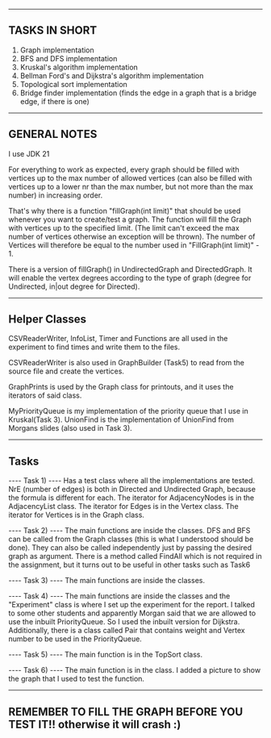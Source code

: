 
------------------------------------------------------------------------------------------------------------------------
TASKS IN SHORT
------------------------------------------------------------------------------------------------------------------------
1) Graph implementation
2) BFS and DFS implementation
3) Kruskal's algorithm implementation
4) Bellman Ford's and Dijkstra's algorithm implementation
5) Topological sort implementation
6) Bridge finder implementation (finds the edge in a graph that is a bridge edge, if there is one)

------------------------------------------------------------------------------------------------------------------------
GENERAL NOTES
------------------------------------------------------------------------------------------------------------------------
I use JDK 21

For everything to work as expected, every graph should be filled with vertices up to the max number of allowed vertices
(can also be filled with vertices up to a lower nr than the max number, but not more than the max number) in increasing order.

That's why there is a function "fillGraph(int limit)" that should be used whenever you want to
create/test a graph. The function will fill the Graph with vertices up to the specified limit. (The limit can't exceed
the max number of vertices otherwise an exception will be thrown). The number of Vertices will therefore be
equal to the number used in "FillGraph(int limit)" - 1.

There is a version of fillGraph() in UndirectedGraph and DirectedGraph. It will enable the vertex
degrees according to the type of graph (degree for Undirected, in|out degree for Directed).

------------------------------------------------------------------------------------------------------------------------
Helper Classes
------------------------------------------------------------------------------------------------------------------------
CSVReaderWriter, InfoList, Timer and Functions are all used in the experiment to find times and write them to the files.

CSVReaderWriter is also used in GraphBuilder (Task5) to read from the source file and create the vertices.

GraphPrints is used by the Graph class for printouts, and it uses the iterators of said class.

MyPriorityQueue is my implementation of the priority queue that I use in Kruskal(Task 3).
UnionFind is the implementation of UnionFind from Morgans slides (also used in Task 3).

------------------------------------------------------------------------------------------------------------------------
Tasks
------------------------------------------------------------------------------------------------------------------------
---- Task 1) ----
Has a test class where all the implementations are tested.
NrE (number of edges) is both in Directed and Undirected Graph, because the formula is different for each.
The iterator for AdjacencyNodes is in the AdjacencyList class.
The iterator for Edges is in the Vertex class.
The iterator for Vertices is in the Graph class.

---- Task 2) ----
The main functions are inside the classes.
DFS and BFS can be called from the Graph classes (this is what I understood should be done). They can also be called
independently just by passing the desired graph as argument.
There is a method called FindAll which is not required in the assignment, but it turns out to be useful in other tasks
such as Task6

---- Task 3) ----
The main functions are inside the classes.

---- Task 4) ----
The main functions are inside the classes and the "Experiment" class is where I set up the experiment for the report.
I talked to some other students and apparently Morgan said that we are allowed to use the inbuilt PriorityQueue. So
I used the inbuilt version for Dijkstra. Additionally, there is a class called Pair that contains weight and Vertex number
to be used in the PriorityQueue.

---- Task 5) ----
The main function is in the TopSort class.

---- Task 6) ----
The main function is in the class. I added a picture to show the graph that I used to test the function.

--------------------------------------------------------------------------
REMEMBER TO FILL THE GRAPH BEFORE YOU TEST IT!! otherwise it will crash :)
--------------------------------------------------------------------------